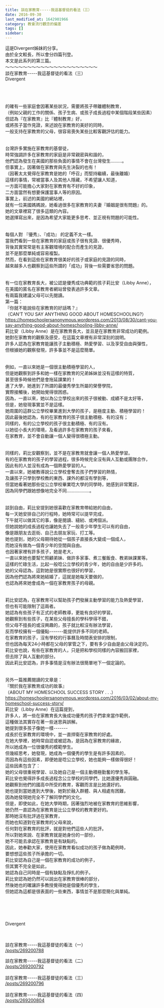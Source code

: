 ```yaml
---
title: 談在家教育-----我這基督徒的看法（三）
date: 2016-09-30
last_modified_at: 1642901966
category: 教會流行觀念的偏差
tags: []
sidebar: 
---
```


<p>這是Divergent姊妹的分享。<br/>
由於全文較長，所以會分四篇刊登。<br/>
本文是此系列的第三篇。<br/>
<!--more-->～～～～～～～～～～～～～～～～～～～～～<br/>
談在家教育-----我這基督徒的看法（三）<br/>
Divergent<br/>
<br/>
<br/>
<br/>
<br/>
的確有一些家庭會因著某些狀況，需要將孩子帶離體制教育，<br/>
（例如父親的工作的關係、孩子生病、或孩子成長過程中某個階段某些因素）<br/>
但認為『在家教育』比『體制教育』好，<br/>
或將孩子當作見證，來述說在家教育的美好的同時，<br/>
一般支持在家教育的父母，很容易喪失某些比較客觀評估的能力。<br/>
<br/>
<br/>
台灣許多實施在家教育的基督徒，<br/>
時常強調許多在家教育的家庭是非常親密與和諧的，<br/>
他們認為發生在美國的那些負面的事情不會在台灣發生………。<br/>
但事實上，因著做在家教育與先生決裂的也有！<br/>
（因著太太覺得在家教育是她的「呼召」而堅持繼續，最後離婚）<br/>
這樣的事情，常被當事人及其他人隱藏，不希望讓人知道，<br/>
一方面可能擔心大家對在家教育有不好的印象，<br/>
二方面當然有想要保護當事人等的原因。<br/>
事實上，前述的美國的網站裡，<br/>
就有一位美國媽媽說，她看過很多在家教育的夫妻『婚姻是很有問題』的。<br/>
她的文章裡寫了很多這類的內容。<br/>
她選擇寫出來，是因為希望大家能更多思考、並正視有問題的可能性。<br/>
<br/>
<br/>
每個人對 『優秀』、『成功』 的定義不太一樣。<br/>
當我們看到一些在家教育的家庭或孩子很有見證、很優秀時，<br/>
背後其實常常是有主客觀環境的配合而產生的見證，<br/>
並不是那麼單純或容易複製。<br/>
然而，在看到這些在家教育很美好的孩子或家庭的見證的同時，<br/>
越來越多人也觀察到這些所謂的「成功」背後一些需要省思的問題。<br/>
<br/>
<br/>
有一位在家教育長大，被公認是優秀成功典範的孩子莉比安（Libby Anne），<br/>
在美國的匿名在家教育者網站曾發表過許多文章。<br/>
有兩篇我建議父母可以先閱讀。<br/>
第一篇：<br/>
『你就不能說些在家教育的好話嗎？』<br/>
（CAN’T YOU SAY ANYTHING GOOD ABOUT HOMESCHOOLING?）<br/>
<a href="https://homeschoolersanonymous.wordpress.com/2013/08/30/cant-you-say-anything-good-about-homeschooling-libby-anne/" target="_blank">https://homeschoolersanonymous.wordpress.com/2013/08/30/cant-you-say-anything-good-about-homeschooling-libby-anne/</a><br/>
莉比安（Libby Anne）是在家教育長大，並且是在家教育非常成功的範例。<br/>
她對在家教育的觀察及感受，在這篇文章裡有非常深刻的說明。<br/>
許多人認為在家教育能讓孩子主動積極、熱愛學習、以及享受自由與彈性，<br/>
但根據她的觀察發現，許多事並不是這麼簡單。<br/>
<br/>
<br/>
例如，一直以來她是一個很主動積極學習的人，<br/>
但是她觀察到許多和她一樣在家教育的兄弟姊妹並沒有這樣的特質，<br/>
甚至很多時候他們是會拖延課業的！<br/>
進了大學，她進到了所謂的最優秀學生所屬的榮譽學院，<br/>
實際接觸後，她開始覺得很困惑。<br/>
因為，一直以來，她以為公立學校出來的孩子很被動、成績不是太好等，<br/>
但是，她發現事實並不是這樣。<br/>
她周圍的這群公立學校畢業進到大學的孩子，是極度主動、積極學習的！<br/>
因此最後她認為，有的在家教育的孩子很主動積極、有的沒有；<br/>
同樣的，有的公立學校的孩子很主動積極、有的沒有。<br/>
以她從小長大的環境，及看過許多在家教育的孩子來看，<br/>
在家教育，並不會自動讓一個人變得很積極主動。<br/>
<br/>
<br/>
同樣的，莉比安觀察到，並不是在家教育就會讓一個人熱愛學習。<br/>
有的在家教育的孩子的學習過程，很多時候完全沒有與人互動或團隊合作，<br/>
因此有的人並沒有成為一個熱愛學習的人。<br/>
一直以來，她被教導說公立學校會奪去孩子們學習的熱情，<br/>
及讓孩子只學到學校教的東西、課外的都沒有學到等，<br/>
但當她看著她那些從公立學校畢業唸大學的同學時，她感到非常驚訝，<br/>
因為同學們跟她想像地完全不同………………。<br/>
<br/>
<br/>
談到自由，莉比安提到她很喜歡在家教育帶給她的自由，<br/>
每一天她安排自己的行程時，她時常可以提早完成，<br/>
下午就可以做其它的事，像是閱讀、縫紉、或烤個派。<br/>
但她說她的成長過程也讓她失去了一般青少年學生可以有的自由，<br/>
像是跟朋友去逛街、自己去朋友家玩、打工等。<br/>
她也提到，她的父母期待她從一個孩子直接長大變成一個成人，<br/>
而她沒有做為一個青少年的空間與自由。<br/>
也因著家裡有許多孩子，她是老大，<br/>
一直以來她也要幫忙照顧弟妹、做許多家事、煮三餐飯食、教弟妹課業等。<br/>
這樣的忙碌生活，比起一般唸公立學校的青少年，她的自由是少許多的。<br/>
她的父母認為，這對她是很實際也很好的學習，<br/>
因為他們認為將來她結婚了，這就是她每天要做的，<br/>
也認為將來她會成為一個在家教育孩子的母親。<br/>
<br/>
<br/>
莉比安認為，在家教育可以幫助孩子們發展主動學習的能力及熱愛學習，<br/>
但也有可能限制了這兩者。<br/>
她認為有些孩子有正式的老師教導，更能有良好的學習。<br/>
她觀察到有些孩子，在某些父母擅長的學科學得不錯，<br/>
但父母不擅長的或沒興趣的，孩子就比較沒有辦法學習，<br/>
反而學校擁有一個優點-------能提供許多不同的老師。<br/>
在家教育的孩子，沒有學校的行事曆及時間表安排的限制，<br/>
但也因為每天24小時都在父母的掌管之下，要有多少自由是由父母決定的。<br/>
莉比安也說，有些在家教育的人，只是把和學校同樣的內容搬回家裡，<br/>
但去除了與人互動的部分。<br/>
因此莉比安認為，許多事情是沒有辦法很簡單地下一個定論的。<br/>
<br/>
<br/>
另外一篇推薦閱讀的文章是：<br/>
『關於我在家教育成功的故事』<br/>
（ABOUT MY HOMESCHOOL SUCCESS STORY . . .）<br/>
<a href="https://homeschoolersanonymous.wordpress.com/2016/03/02/about-my-homeschool-success-story/" target="_blank">https://homeschoolersanonymous.wordpress.com/2016/03/02/about-my-homeschool-success-story/</a><br/>
莉比安（Libby Anne）在這篇提到，<br/>
許多人，將一些在家教育長大後成功優秀的孩子們拿來當作範例，<br/>
這種做法其實存在著一些迷思與誤解。<br/>
她提到很多孩子像她一樣-------<br/>
成長於在家教育的環境中，並一直捍衛在家教育的好處。<br/>
在她大學裡，她時常自認或被認為，是因為在家教育的緣故，<br/>
所以她成為一位很優秀的模範學生。<br/>
但幾經思考，她發現，她成為一個優秀的學生是有許多因素的，<br/>
而因為有這些因素，即便她是唸公立學校，她也能夠一樣做得很好！<br/>
這些因素包含了：<br/>
她的父母很重視學習、以及她自己是一個主動積極勤奮的學生等。<br/>
莉比安也覺得許多成長過程念公立學校的同學們，比她還優秀與圓融。<br/>
她觀察到他們的國高中所受的教育，客觀而言是比她還好的。<br/>
她也提到當她進到大學後，她對於融入群體、與人相處有困難，<br/>
因為她發現她完全不了解同學們的文化。<br/>
但是，即使如此，在她大學時期，因著強烈地被在家教育的思維影響，<br/>
她仍然一直認為在家教育是比公立學校的教育更好的。<br/>
那時她沒有批評過在家教育，<br/>
而她也知道對在家教育的父母來說，<br/>
任何對在家教育的批評，就是對他們這些人的批評。<br/>
所以對她來說、在家教育就是她身份的一部份，<br/>
她不可能去承認在家教育是有缺點的。<br/>
因此，她奉勸大家，使用在家教育看似成功的孩子做為範例時，<br/>
要想想這些孩子所承擔的一切。<br/>
莉比安認為自己是一個在家教育的成功的例子，<br/>
但其實不完全是如此，<br/>
她認為自己同時是一個有缺點及掙扎的例子。<br/>
莉比安認為她仍然可以說出在家教育很棒的部分，<br/>
然後她也的確讓許多教授覺得她是個優秀的學生，<br/>
但她認為這都是很表面的一些東西，事情並不是那麼簡化與單純。<br/>
<br/>
<br/>
<br/>
<br/>
<br/>
Divergent<br/>
<br/>
 </p>
<p>談在家教育-----我這基督徒的看法（一）<br/>
<a href="/posts/269200788" target="_blank">/posts/269200788</a></p>
<p>談在家教育-----我這基督徒的看法（二）<br/>
<a href="/posts/269200792" target="_blank">/posts/269200792</a><br/>
<br/>
談在家教育-----我這基督徒的看法（三）<br/>
<a href="/posts/269200796" target="_blank">/posts/269200796</a><br/>
<br/>
談在家教育-----我這基督徒的看法（四）<br/>
<a href="/posts/269200804" target="_blank">/posts/269200804</a></p>
<p> </p>
<p><br/>
<br/>
 </p>
